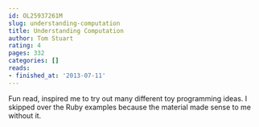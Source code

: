```yaml
---
id: OL25937261M
slug: understanding-computation
title: Understanding Computation
author: Tom Stuart
rating: 4
pages: 332
categories: []
reads:
- finished_at: '2013-07-11'
---
```

Fun read, inspired me to try out many different toy programming ideas. I skipped over the Ruby examples because the material made sense to me without it.

